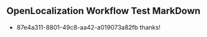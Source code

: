 ## OpenLocalization Workflow Test MarkDown
* 87e4a311-8801-49c8-aa42-a019073a82fb thanks!

<!--HONumber=Aug16_HO1-->


